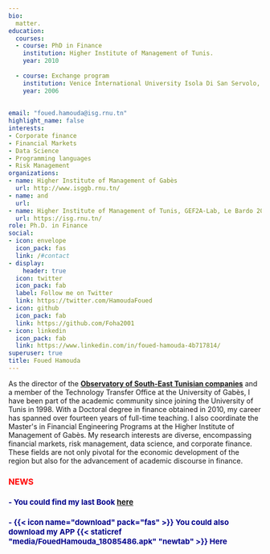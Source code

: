 ```yaml
---
bio: 
  matter.
education:
  courses:
  - course: PhD in Finance
    institution: Higher Institute of Management of Tunis. 
    year: 2010
    
  - course: Exchange program
    institution: Venice International University Isola Di San Servolo, Italy. 
    year: 2006
    
  
email: "foued.hamouda@isg.rnu.tn"
highlight_name: false
interests:
- Corporate finance
- Financial Markets   
- Data Science
- Programming languages
- Risk Management
organizations:
- name: Higher Institute of Management of Gabès
  url: http://www.isggb.rnu.tn/
- name: and
  url: 
- name: Higher Institute of Management of Tunis, GEF2A-Lab, Le Bardo 2000, Tunis, Tunisia
  url: https://isg.rnu.tn/
role: Ph.D. in Finance
social:
- icon: envelope
  icon_pack: fas
  link: /#contact
- display:
    header: true
  icon: twitter
  icon_pack: fab
  label: Follow me on Twitter
  link: https://twitter.com/HamoudaFoued
- icon: github
  icon_pack: fab
  link: https://github.com/Foha2001
- icon: linkedin
  icon_pack: fab
  link: https://www.linkedin.com/in/foued-hamouda-4b717814/
superuser: true
title: Foued Hamouda
---
```

<style type="text/css">

h1 { /* Header 2 */
    font-size: 15px;
    color: DarkBlue;
    font-weight: bold;
}

h2 { /* Header 2 */
    font-size: 15 px;
    color: GREY;
    font-weight: bold;
}

h3 { /* Header 2 */
    font-size: 12 px;
    color: RED;
    font-weight: bold;
}



</style>



As the director of the [**Observatory of South-East Tunisian companies**](https://foha2001.github.io/observatoire/theme/index.html) and a member of the Technology Transfer Office at the University of Gabès, I have been part of the academic community since joining the University of Tunis in 1998. With a Doctoral degree in finance obtained in 2010, my career has spanned over fourteen years of full-time teaching. I also coordinate the Master's in Financial Engineering Programs at the Higher Institute of Management of Gabès. My research interests are diverse, encompassing financial markets, risk management, data science, and corporate finance. These fields are not only pivotal for the economic development of the region but also for the advancement of academic discourse in finance.



### NEWS

# - You could find my last Book [here](https://foha2001.github.io/markups-kindle/)
# -  {{< icon name="download" pack="fas" >}} You could also download my APP {{< staticref "media/FouedHamouda_18085486.apk" "newtab" >}} Here

